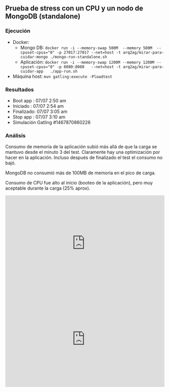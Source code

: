 ## Prueba de stress con un CPU y un nodo de MongoDB (standalone)

### Ejecución

* Docker:
  * Mongo DB:   `docker run -i --memory-swap 500M  --memory 500M  --cpuset-cpus="0" -p 27017:27017 --net=host -t arq2ag/mirar-para-cuidar-mongo ./mongo-run-standalone.sh`
  * Aplicación: `docker run -i --memory-swap 1200M --memory 1200M --cpuset-cpus="0" -p 8080:8080   --net=host -t arq2ag/mirar-para-cuidar-app   ./app-run.sh`
* Máquina host: `mvn gatling:execute -Ploadtest`

### Resultados

* Boot app  : 07/07 2:50 am
* Iniciado  : 07/07 2:54 am
* Finalizado: 07/07 3:05 am
* Stop app  : 07/07 3:10 am
* Simulación Gatling \#1467870860226

### Análisis

Consumo de memoria de la aplicación subió más allá de que la carga se mantuvo desde el minuto 3 del test.
Claramente hay una optimización por hacer en la aplicación. Incluso después de finalizado el test el consumo
no bajó.

MongoDB no consumió más de 100MB de memoria en el pico de carga.

Consumo de CPU fue alto al inicio (booteo de la aplicación), pero muy aceptable durante la carga (25% aprox).

<iframe src="https://rpm.newrelic.com/public/charts/62mupi2SnzT" width="500" height="300" scrolling="no" frameborder="no"></iframe>

<iframe src="https://rpm.newrelic.com/public/charts/gIfnf7EedJF" width="500" height="300" scrolling="no" frameborder="no"></iframe>

